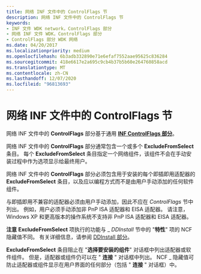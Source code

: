 ```yaml
---
title: 网络 INF 文件中的 ControlFlags 节
description: 网络 INF 文件中的 ControlFlags 节
keywords:
- INF 文件 WDK network，ControlFlags 部分
- 网络 INF 文件 WDK，ControlFlags 部分
- ControlFlags 部分 WDK 网络
ms.date: 04/20/2017
ms.localizationpriority: medium
ms.openlocfilehash: 6b3adb332890e71e6efaf7552aae95625c836284
ms.sourcegitcommit: 418e6617e2a695c9cb4b37b5b60e264760858acd
ms.translationtype: MT
ms.contentlocale: zh-CN
ms.lasthandoff: 12/07/2020
ms.locfileid: "96813693"
---
```

# <a name="controlflags-section-in-a-network-inf-file"></a>网络 INF 文件中的 ControlFlags 节





网络 INF 文件中的 **ControlFlags** 部分基于通用 [**INF ControlFlags 部分**](../install/inf-controlflags-section.md)。

网络 INF 文件中的 **ControlFlags** 部分通常包含一个或多个 **ExcludeFromSelect** 条目。 每个 **ExcludeFromSelect** 条目指定一个网络组件，该组件不会在手动安装过程中作为选项显示给最终用户。

网络 INF 文件中的 **ControlFlags** 部分必须包含用于安装的每个即插即用适配器的 **ExcludeFromSelect** 条目，以及应以编程方式而不是由用户手动添加的任何软件组件。

与即插即用不兼容的适配器必须由用户手动添加，因此不应在 *ControlFlags* 节中列出。 例如，用户必须手动添加非 PnP ISA 适配器和 EISA 适配器。 请注意，Windows XP 和更高版本的操作系统不支持非 PnP ISA 适配器和 EISA 适配器。

**注意** **ExcludeFromSelect** 项执行的功能与 \_ *DDInstall* 节中的 "**特性**" 项的 NCF 隐藏值不同。 有关详细信息，请参阅 [DDInstall 部分](ddinstall-section-in-a-network-inf-file.md)。

 

**ExcludeFromSelect** 条目阻止在 "**选择要安装的组件**" 对话框中列出适配器或软件组件。 但是，适配器或组件仍可以在 " **连接** " 对话框中列出。 NCF \_ 隐藏值可防止适配器或组件显示在用户界面的任何部分（包括 " **连接** " 对话框）中。

 

